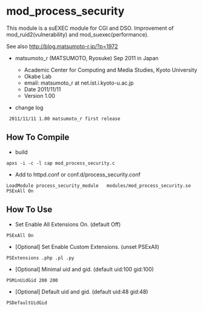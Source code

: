 # mod_process_security
This module is a suEXEC module for CGI and DSO. Improvement of mod_ruid2(vulnerability) and mod_suexec(performance).

See also http://blog.matsumoto-r.jp/?p=1972

- matsumoto_r (MATSUMOTO, Ryosuke) Sep 2011 in Japan
    - Academic Center for Computing and Media Studies, Kyoto University
    - Okabe Lab
    - email: matsumoto_r at net.ist.i.kyoto-u.ac.jp
    - Date     2011/11/11
    - Version  1.00

- change log
```
 2011/11/11 1.00 matsumoto_r first release
```

## How To Compile
- build
```
apxs -i -c -l cap mod_process_security.c
```

- Add to httpd.conf or conf.d/process_security.conf
```
LoadModule process_security_module   modules/mod_process_security.so
PSExAll On
```

## How To Use

* Set Enable All Extensions On. (default Off)
```
PSExAll On
```

* [Optional] Set Enable Custom Extensions. (unset PSExAll)
```
PSExtensions .php .pl .py
```

* [Optional] Minimal uid and gid. (default uid:100 gid:100)
```
PSMinUidGid 200 200
```

* [Optional] Default uid and gid. (default uid:48 gid:48)
```
PSDefaultUidGid
```

